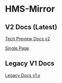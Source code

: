 # HMS-Mirror

## V2 Docs (Latest)
[Tech Preview Docs v2](https://dstreev.github.io/hms-mirror)

[Single Page]()

## Legacy V1 Docs

[Legacy Docs v1.x](https://github.com/cloudera-labs/hms-mirror/blob/v1_legacy/README.md)

